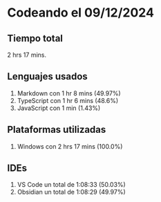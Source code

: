 # Codeando el 09/12/2024

## Tiempo total
2 hrs 17 mins.

## Lenguajes usados
1. Markdown con 1 hr 8 mins (49.97%)
1. TypeScript con 1 hr 6 mins (48.6%)
1. JavaScript con 1 min (1.43%)

## Plataformas utilizadas
1. Windows con 2 hrs 17 mins (100.0%)

## IDEs
1. VS Code un total de 1:08:33 (50.03%)
1. Obsidian un total de 1:08:29 (49.97%)
